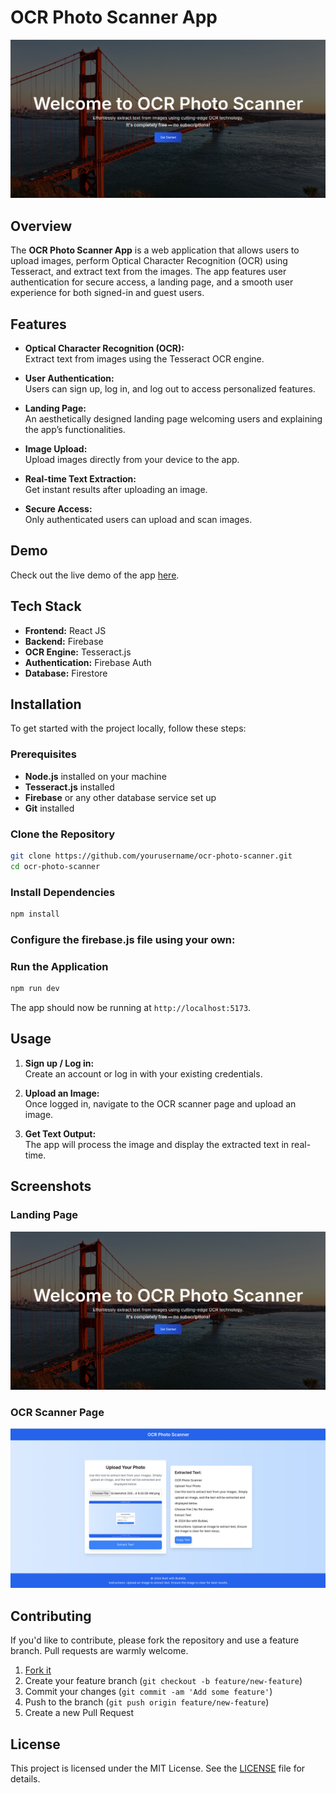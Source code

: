 # OCR Photo Scanner App

![OCR Photo Scanner](https://github.com/freddyfavour/image-repo/blob/main/Screenshot%202024-10-14%209.19.13%20AM.png?raw=true)

## Overview

The **OCR Photo Scanner App** is a web application that allows users to upload images, perform Optical Character Recognition (OCR) using Tesseract, and extract text from the images. The app features user authentication for secure access, a landing page, and a smooth user experience for both signed-in and guest users.

## Features

- **Optical Character Recognition (OCR):**  
  Extract text from images using the Tesseract OCR engine.
  
- **User Authentication:**  
  Users can sign up, log in, and log out to access personalized features.
  
- **Landing Page:**  
  An aesthetically designed landing page welcoming users and explaining the app’s functionalities.
  
- **Image Upload:**  
  Upload images directly from your device to the app.
  
- **Real-time Text Extraction:**  
  Get instant results after uploading an image.
  
- **Secure Access:**  
  Only authenticated users can upload and scan images.

## Demo

Check out the live demo of the app [here](https://5173-g3rrsnghspwf-8000.hosted.buildql.com).  

## Tech Stack

- **Frontend:** React JS
- **Backend:** Firebase
- **OCR Engine:** Tesseract.js
- **Authentication:** Firebase Auth
- **Database:** Firestore

## Installation

To get started with the project locally, follow these steps:

### Prerequisites

- **Node.js** installed on your machine
- **Tesseract.js** installed
- **Firebase** or any other database service set up
- **Git** installed

### Clone the Repository

```bash
git clone https://github.com/yourusername/ocr-photo-scanner.git
cd ocr-photo-scanner
```

### Install Dependencies

```bash
npm install
```

### Configure the firebase.js file using your own:

### Run the Application

```bash
npm run dev
```

The app should now be running at `http://localhost:5173`.

## Usage

1. **Sign up / Log in:**  
   Create an account or log in with your existing credentials.
   
2. **Upload an Image:**  
   Once logged in, navigate to the OCR scanner page and upload an image.
   
3. **Get Text Output:**  
   The app will process the image and display the extracted text in real-time.

## Screenshots

### Landing Page
![Landing Page](https://github.com/freddyfavour/image-repo/blob/main/Screenshot%202024-10-14%209.19.13%20AM.png?raw=true)

### OCR Scanner Page
![OCR Scanner Page](https://github.com/freddyfavour/image-repo/blob/main/Screenshot%202024-10-14%209.35.18%20AM.png?raw=true)

## Contributing

If you'd like to contribute, please fork the repository and use a feature branch. Pull requests are warmly welcome.

1. [Fork it](https://github.com/freddyfavour/OCR-Photo-Scanner/fork)
2. Create your feature branch (`git checkout -b feature/new-feature`)
3. Commit your changes (`git commit -am 'Add some feature'`)
4. Push to the branch (`git push origin feature/new-feature`)
5. Create a new Pull Request

## License

This project is licensed under the MIT License. See the [LICENSE](LICENSE) file for details.
